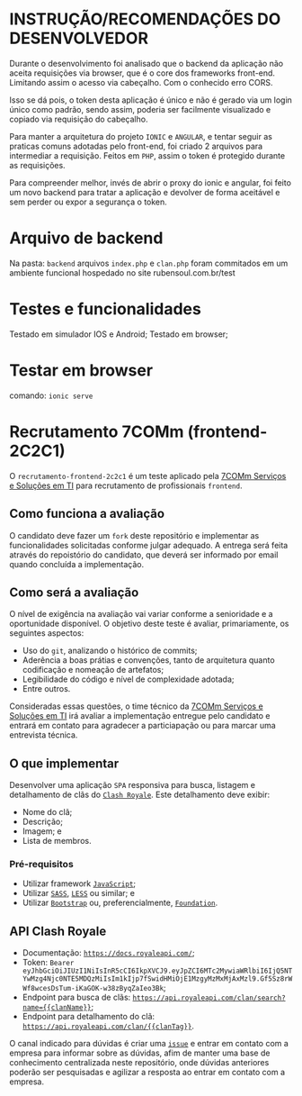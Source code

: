 # INSTRUÇÃO/RECOMENDAÇÕES DO DESENVOLVEDOR

Durante o desenvolvimento foi analisado que o backend da aplicação não aceita requisições via browser, que é o core dos frameworks front-end. Limitando assim o acesso via cabeçalho. Com o conhecido erro CORS.

Isso se dá pois, o token desta aplicação é único e não é gerado via um login único como padrão, sendo assim, poderia ser facilmente visualizado e copiado via requisição do cabeçalho. 

Para manter a arquitetura do projeto `IONIC` e `ANGULAR`, e tentar seguir as praticas comuns adotadas pelo front-end, foi criado 2 arquivos para intermediar a requisição. Feitos em `PHP`, assim o token é protegido durante as requisições. 

Para compreender melhor, invés de abrir o proxy do ionic e angular, foi feito um novo backend para tratar a aplicação e devolver de forma aceitável e sem perder ou expor a segurança o token.

# Arquivo de backend

Na pasta: `backend` arquivos `index.php` e `clan.php` foram commitados em um ambiente funcional hospedado no site rubensoul.com.br/test 

# Testes e funcionalidades

Testado em simulador IOS e Android;
Testado em browser;

# Testar em browser

comando: `ionic serve`

# Recrutamento 7COMm (frontend-2C2C1)

O `recrutamento-frontend-2c2c1` é um teste aplicado pela [7COMm Serviços e Soluções em TI](https://7comm.com.br) para recrutamento de profissionais `frontend`.

## Como funciona a avaliação

O candidato deve fazer um `fork` deste repositório e implementar as funcionalidades solicitadas conforme julgar adequado. A entrega será feita através do repoistório do candidato, que deverá ser informado por email quando concluída a implementação.

## Como será a avaliação

O nível de exigência na avaliação vai variar conforme a senioridade e a oportunidade disponível. O objetivo deste teste é avaliar, primariamente, os seguintes aspectos:

- Uso do `git`, analizando o histórico de commits;
- Aderência a boas prátias e convenções, tanto de arquitetura quanto codificação e nomeação de artefatos;
- Legibilidade do código e nível de complexidade adotada;
- Entre outros.

Consideradas essas questões, o time técnico da [7COMm Serviços e Soluções em TI](https://7comm.com.br) irá avaliar a implementação entregue pelo candidato e entrará em contato para agradecer a particiapação ou para marcar uma entrevista técnica.

## O que implementar

Desenvolver uma aplicação `SPA` responsiva para busca, listagem e detalhamento de clãs do [`Clash Royale`](https://clashroyale.com/). Este detalhamento deve exibir:

- Nome do clã;
- Descrição;
- Imagem; e
- Lista de membros.

### Pré-requisitos

- Utilizar framework [`JavaScript`](https://www.javascript.com/);
- Utilizar [`SASS`](https://sass-lang.com/), [`LESS`](http://lesscss.org/) ou similar; e
- Utilizar [`Bootstrap`](http://getbootstrap.com/) ou, preferencialmente, [`Foundation`](https://foundation.zurb.com/).

## API Clash Royale

- Documentação: [`https://docs.royaleapi.com/`](https://docs.royaleapi.com/);
- Token: `Bearer eyJhbGciOiJIUzI1NiIsInR5cCI6IkpXVCJ9.eyJpZCI6MTc2MywiaWRlbiI6IjQ5NTYwMzg4Njc0NTE5MDQzMiIsIm1kIjp7fSwidHMiOjE1MzgyMzMxMjAxMzl9.Gf5Sz8rWWf8wcesDsTum-iKaGOK-w38zByqZaIeo3Bk`;
- Endpoint para busca de clãs: [`https://api.royaleapi.com/clan/search?name={{clanName}}`](https://api.royaleapi.com/clan/search?name={{clanName}});
- Endpoint para detalhamento do clã: [`https://api.royaleapi.com/clan/{{clanTag}}`](https://api.royaleapi.com/clan/{{clanTag}}).

O canal indicado para dúvidas é criar uma [`issue`](https://github.com/7comminformatica/recrutamento-frontend-2c2c1/issues) e entrar em contato com a empresa para informar sobre as dúvidas, afim de manter uma base de conhecimento centralizada neste repositório, onde dúvidas anteriores poderão ser pesquisadas e agilizar a resposta ao entrar em contato com a empresa.

